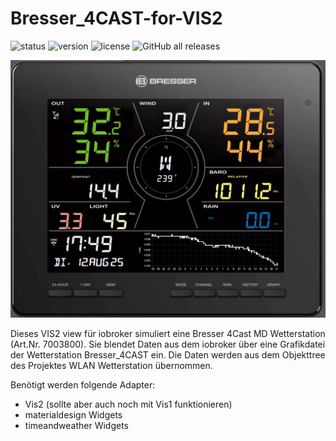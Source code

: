 # Bresser_4CAST-for-VIS2

![status](https://img.shields.io/badge/status-alpha-orange)
![version](https://img.shields.io/badge/version-0.1-orange)
![license](https://img.shields.io/badge/license-Public%20Domain-lightgrey)
![GitHub all releases](https://img.shields.io/github/downloads/quinti123/Bresser_4CAST-for-VIS2/total)

![Station](Bresser_readme1.png)

Dieses VIS2 view für iobroker simuliert eine Bresser 4Cast MD Wetterstation (Art.Nr. 7003800).
Sie blendet Daten aus dem iobroker über eine Grafikdatei der Wetterstation Bresser_4CAST ein.
Die Daten werden aus dem Objekttree des Projektes WLAN Wetterstation übernommen.

Benötigt werden folgende Adapter:
  - Vis2 (sollte aber auch noch mit Vis1 funktionieren)
  - materialdesign Widgets
  - timeandweather Widgets
  
  
